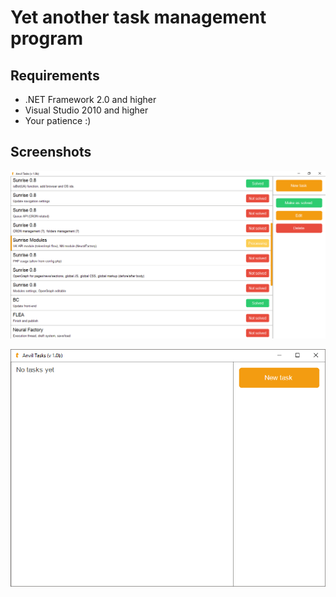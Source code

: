 # Yet another task management program

## Requirements

* .NET Framework 2.0 and higher
* Visual Studio 2010 and higher
* Your patience :)

## Screenshots

![Image of Yaktocat](Content/UI.png)

![Image of Yaktocat](Content/UI_2.png)
